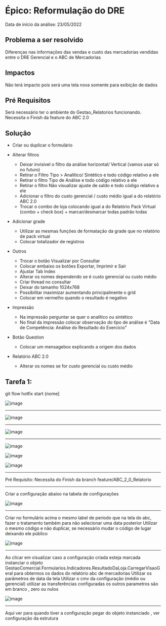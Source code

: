 # Épico: Reformulação do DRE
Data de início da análise: 23/05/2022

## Problema a ser resolvido
Diferenças nas informações das vendas e custo das mercadorias vendidas entre o DRE Gerencial e o ABC de Mercadorias

## Impactos
Não terá impacto pois será uma tela nova somente para exibição de dados

## Pré Requisitos
Será necessário ter o ambiente do Gestao_Relatorios funcionando.
Necessita o Finish da feature do ABC 2.0

## Solução

- Criar ou duplicar o formulário

- Alterar filtros
   - Deixar invisível o filtro da análise horizontal/ Vertical (vamos usar só no futuro) 
   - Retirar o Filtro Tipo > Analítico/ Sintético e todo código relativo a ele
   - Retirar o filtro Tipo de Análise  e todo código relativo a ele
   - Retirar o filtro Não visualizar ajuste de saldo  e todo código relativo a ele
   - Adicionar o filtro do custo gerencial / custo médio igual a do relatório ABC 2.0
   - Trocar o combo de loja colocando igual a do Relatório Pack Virtual (combo + check box) + marcar/desmarcar todas padrão todas

- Adicionar grade
    - Utilizar as mesmas funções de formatação da grade que no relatório de pack virtual
    - Colocar totalizador de registros 
    
- Outros
    - Trocar o botão Visualizar por Consultar
    - Colocar embaixo os botões Exportar, Imprimir e Sair 
    - Ajustar Tab Index
    - Alterar os nomes dependendo se é custo gerencial ou custo médio
    - Criar thread no consultar
    - Deixar do tamanho 1024x768
    - Possibilitar maximizar aumentando principalmente o grid
    - Colocar em vermelho quando o resultado é negativo
    
- Impressão    
    - Na impressão perguntar se quer o analítico ou sintético
    - No final da impressão colocar observação do tipo de análise é "Data de Competência: Análise do Resultado do Exercício"    

- Botão Question
    - Colocar um mensagebox explicando a origem dos dados

- Relatório ABC 2.0 
    - Alterar os nomes se for custo gerencial ou custo médio










## Tarefa 1: 

git flow hotfix start {nome]


![image](https://user-images.githubusercontent.com/80394522/170387581-be5e6dff-f95a-4924-9a1b-dbf9045d7a5e.png)

------------------------------------------------------------------------------------------------------

![image](https://user-images.githubusercontent.com/80394522/169874103-36b84d01-40a6-45cb-8f83-7e6889e19e7d.png)

------------------------------------------------------------------------------------------------------

![image](https://user-images.githubusercontent.com/80394522/170390128-27d82208-c37c-4a5c-bca2-10d6a237aa38.png)

------------------------------------------------------------------------------------------------------

![image](https://user-images.githubusercontent.com/80394522/169874258-60505df8-d7ff-4215-bed7-4dd563ea6868.png)


![image](https://user-images.githubusercontent.com/80394522/169874352-e65b0abc-2fd4-4fdb-bfb3-88cc754f9290.png)


![image](https://user-images.githubusercontent.com/80394522/169874442-68c0a11b-99ac-40c3-bea0-613ada85b679.png)


------------------------------------------------------------------------------------------------------
Pré Requisito: Necessita do Finish da branch feature/ABC_2_0_Relatorio

------------------------------------------------------------------------------------------------------

Criar a configuração abaixo na tabela de configurações

![image](https://user-images.githubusercontent.com/80394522/170153508-ccaa511f-a0a3-4fea-bc6e-6ff2ba77223b.png)

------------------------------------------------------------------------------------------------------

Criar no formulário acima o mesmo label de período que na tela do abc, fazer o tratamento também para não selecionar uma data posterior
Utilizar o mesmo código e não duplicar, se necessário mudar o código de lugar deixando ele público

![image](https://user-images.githubusercontent.com/80394522/169921621-b7ae6b6b-8481-4ec4-88d1-d6704c556e2f.png)

------------------------------------------------------------------------------------------------------

Ao clicar em visualizar caso a configuração criada esteja marcada instanciar o objeto GestaoComercial.Formularios.Indicadores.ResultadoDaLoja.CarregarVisaoGeral para obtermos os dados do relatório abc de mercadorias
Utilizar os parâmetros de data da tela
Utilizar o cmv da configuração (médio ou gerencial)
utilizar as transferências configuradas
os outros parametros são em branco , zero ou nulos

![image](https://user-images.githubusercontent.com/80394522/169874541-7b3ee2ba-4ccf-4a83-b854-88cac08f6387.png)


------------------------------------------------------------------------------------------------------

Aqui ver para quando tiver a configuração pegar do objeto instanciado , ver configuração da estrutura
